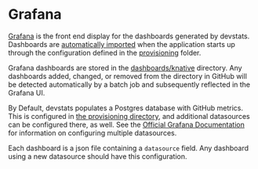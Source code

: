 # Grafana

[Grafana]([http://github.com/grafana/grafana](http://github.com/grafana/grafana)) is the front end display for the dashboards generated by devstats. Dashboards are [automatically imported](http://docs.grafana.org/administration/provisioning/#example-datasource-config-file) when the application starts up through the configuration defined in the [provisioning](./provisioning/) folder.

Grafana dashboards are stored in the [dashboards/knative](./dashboards/knative) directory. Any dashboards added, changed, or removed from the directory in GitHub will be detected automatically by a batch job and subsequently reflected in the Grafana UI.

By Default, devstats populates a Postgres database with GitHub metrics. This is configured in [the provisioning directory](./provisioning/datasources/datasource.yaml), and additional datasources can be configured there, as well. See the [Official Grafana Documentation](https://grafana.com/docs/administration/provisioning/#example-datasource) for information on configuring multiple datasources.

Each dashboard is a json file containing a `datasource` field. Any dashboard
using a new datasource should have this configuration.
